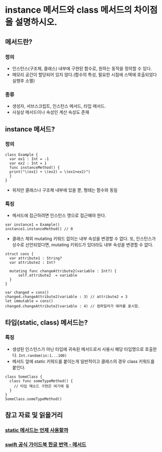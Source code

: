 # instance 메서드와 class 메서드의 차이점을 설명하시오.

## 메서드란?
### 정의
- 인스턴스(구조체, 클래스) 내부에 구현된 함수로, 원하는 동작을 정의할 수 있다.
- 메모리 공간이 할당되어 있지 않다.(함수의 특성, 필요한 시점에 스택에 호출되었다 실행후 소멸)

### 종류
- 생성자, 서브스크립트, 인스턴스 메서드, 타입 메서드. 
- 사실상 메서드이나 속성인 계산 속성도 존재

### 

## instance 메서드?

### 정의
```
class Example {
  var ex1 : Int = -1
  var ex2 : Int = 1
  func instanceMethod() {
  print("\(ex1) + \(ex2) = \(ex1+ex2)")
  }
}
```
- 위치만 클래스나 구조체 내부에 있을 뿐, 형태는 함수와 동일

### 특징

- 메서드에 접근하려면 인스턴스 명으로 접근해야 한다.


```
var instance1 = Example()
instance1.instanceMethod() // 0
```
- 클래스 제외 mutating 키워드 없이는 내부 속성을 변경할 수 없다. 또, 인스턴스가 상수로 선언되었다면, mutating 키워드가 있더라도 내부 속성을 변경할 수 없다.

```
struct cons {
  var attribute1 : String?
  var attribute2 : Int?

  mutating func changeAttribute2(variable : Int?) {
      self.attribute2  = variable  
  }
}

var changed = cons()
changed.changeAttribute2(variable : 3) // attribute2 = 3
let immutable = cons()
changed.changeAttribute2(variable : 4) // 컴파일러가 에러를 표시함.
```

## 타입(static, class) 메서드는?

### 특징
- 생성된 인스턴스가 아닌 타입에 귀속된 메서드로서 사용시 해당 타입명으로 호출한다.
`Int.random(in:1...100) `
- 메서드 앞에 static 키워드를 붙이는게 일반적이고 클래스의 경우 class 키워드를 붙인다.

```
class SomeClass {
  class func someTypeMethod() {
    // 타입 메소드 구현은 여기에 둠
  }
}
SomeClass.someTypeMethod()
```

## 참고 자료 및  읽을거리

### [static 메서드는 언제 사용할까](https://sujinnaljin.medium.com/swift-static%EA%B3%BC-class-method-property-%ED%9A%A8%EA%B3%BC%EC%A0%81%EC%9C%BC%EB%A1%9C-%EC%82%AC%EC%9A%A9%ED%95%98%EA%B8%B0-b336311a923c)
### [swift 공식 가이드북 한글 번역 - 메서드](https://xho95.github.io/swift/language/grammar/method/2020/05/03/Methods.html)
